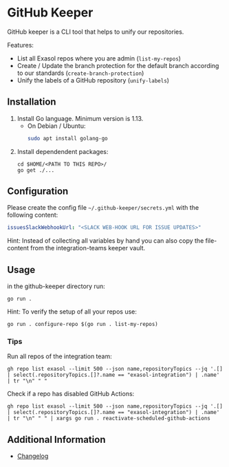 # GitHub Keeper

GitHub keeper is a CLI tool that helps to unify our repositories.

Features:

* List all Exasol repos where you are admin (`list-my-repos`)
* Create / Update the branch protection for the default branch according to our standards (`create-branch-protection`)
* Unify the labels of a GitHub repository (`unify-labels`)

## Installation

1. Install Go language. Minimum version is 1.13.
   * On Debian / Ubuntu:
       ```sh
       sudo apt install golang-go
       ```
2. Install dependendent packages:
    ```
    cd $HOME/<PATH TO THIS REPO>/
    go get ./...
    ```

## Configuration

Please create the config file `~/.github-keeper/secrets.yml` with the following content:

``` yaml
issuesSlackWebhookUrl: "<SLACK WEB-HOOK URL FOR ISSUE UPDATES>"
```

Hint: Instead of collecting all variables by hand you can also copy the file-content from the integration-teams keeper
vault.

## Usage

in the github-keeper directory run:

```shell
go run .
```

Hint: To verify the setup of all your repos use:

```shell
go run . configure-repo $(go run . list-my-repos)
```

### Tips

Run all repos of the integration team:

```shell
gh repo list exasol --limit 500 --json name,repositoryTopics --jq '.[] | select(.repositoryTopics.[]?.name == "exasol-integration") | .name' | tr "\n" " "
```

Check if a repo has disabled GitHub Actions:

```shell
gh repo list exasol --limit 500 --json name,repositoryTopics --jq '.[] | select(.repositoryTopics.[]?.name == "exasol-integration") | .name' | tr "\n" " " | xargs go run . reactivate-scheduled-github-actions
```

## Additional Information

* [Changelog](doc/changes/changelog.md)

